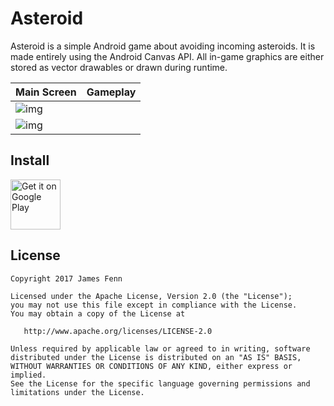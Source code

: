 # Asteroid

Asteroid is a simple Android game about avoiding incoming asteroids.
It is made entirely using the Android Canvas API.
All in-game graphics are either stored as vector drawables or drawn during runtime.

|Main Screen|Gameplay|
|--------|--------|
|![img](https://theandroidmaster.github.io/apps/asteroid/images/main.png)
|![img](https://theandroidmaster.github.io/apps/asteroid/images/gameplay.png)|


## Install

[<img src="https://play.google.com/intl/en_us/badges/images/generic/en_badge_web_generic.png"
    alt="Get it on Google Play"
    height="80">](https://play.google.com/store/apps/details?id=james.asteroid)


## License

```
Copyright 2017 James Fenn

Licensed under the Apache License, Version 2.0 (the "License");
you may not use this file except in compliance with the License.
You may obtain a copy of the License at

   http://www.apache.org/licenses/LICENSE-2.0

Unless required by applicable law or agreed to in writing, software
distributed under the License is distributed on an "AS IS" BASIS,
WITHOUT WARRANTIES OR CONDITIONS OF ANY KIND, either express or implied.
See the License for the specific language governing permissions and
limitations under the License.
```

